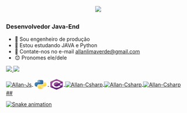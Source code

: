 <h1 align="center">
    <img src="https://readme-typing-svg.herokuapp.com/?font=Righteous&size=35&center=true&vCenter=true&width=500&height=70&duration=4000&lines=Olá!+👋;+Sou+Allan+Girão+Limaverde!;" />
</h1>
<h3>Desenvolvedor Java-End </h3>




- 🔭 Sou engenheiro de produção
- 🌱 Estou estudando JAVA e Python
- 👯 Contate-nos no e-mail allanlimaverde@gmail.com
- 😊 Pronomes ele/dele
  <div>
  <a href="https://github.com/lnlchess"> 
<img height="42%" src="https://github-readme-stats.vercel.app/api?username=lnlchess&show_icons=true&theme=dark&include_all_commits=true&count_private=true"/>
  <img height="50%
" src="https://github-readme-stats.vercel.app/api/top-langs/?username=lnlchess&layout=compact&langs_count=16&theme=dark"/>
</div>
<div style="display: inline_block"><br>
  <img align="center" alt="Allan-Js" height="30" width="40" src="https://cdn.jsdelivr.net/gh/devicons/devicon@latest/icons/java/java-original-wordmark.svg" />
  <img align="center" alt="Allan-Python" height="30" width="40" src="https://raw.githubusercontent.com/devicons/devicon/master/icons/python/python-original.svg">
  <img align="center" alt="Allan-Csharp" height="30" width="40" src="https://raw.githubusercontent.com/devicons/devicon/master/icons/csharp/csharp-original.svg">
  <img align="center" alt="Allan-Csharp" height="30" width="40" src="https://cdn.jsdelivr.net/gh/devicons/devicon@latest/icons/azuresqldatabase/azuresqldatabase-original.svg" />
  <img align="center" alt="Allan-Csharp" height="30" width="40" src="https://cdn.jsdelivr.net/gh/devicons/devicon@latest/icons/lua/lua-plain.svg" />
  <img align="center" alt="Allan-Csharp" height="30" width="40" src="https://cdn.jsdelivr.net/gh/devicons/devicon@latest/icons/eclipse/eclipse-original.svg" />
</div>
##


![Snake animation](https://github.com/seulnlchess/seulnlchess/blob/output/github-contribution-grid-snake.svg)

